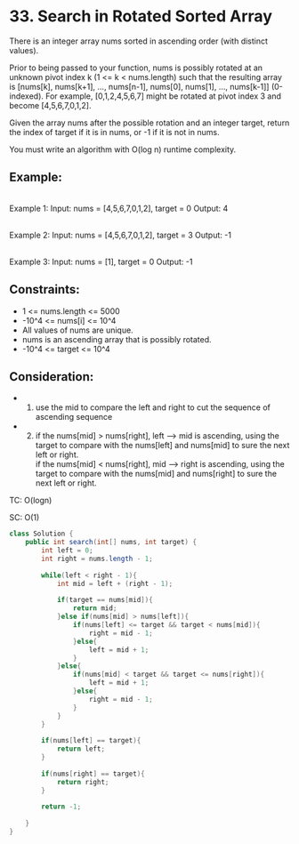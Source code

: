 # 33. Search in Rotated Sorted Array

There is an integer array nums sorted in ascending order (with distinct values).

Prior to being passed to your function, nums is possibly rotated at an unknown pivot index k (1 <= k < nums.length) such that the resulting array is [nums[k], nums[k+1], ..., nums[n-1], nums[0], nums[1], ..., nums[k-1]] (0-indexed). For example, [0,1,2,4,5,6,7] might be rotated at pivot index 3 and become [4,5,6,7,0,1,2].

Given the array nums after the possible rotation and an integer target, return the index of target if it is in nums, or -1 if it is not in nums.

You must write an algorithm with O(log n) runtime complexity.

## Example:
<br/>Example 1:
Input: nums = [4,5,6,7,0,1,2], target = 0
Output: 4

<br/>Example 2:
Input: nums = [4,5,6,7,0,1,2], target = 3
Output: -1

<br/>Example 3:
Input: nums = [1], target = 0
Output: -1
 

## Constraints:
+ 1 <= nums.length <= 5000
+ -10^4 <= nums[i] <= 10^4
+ All values of nums are unique.
+ nums is an ascending array that is possibly rotated.
+ -10^4 <= target <= 10^4

## Consideration:
+ 1. use the mid to compare the left and right to cut the sequence of ascending sequence
+ 2. if the nums[mid] > nums[right], left --> mid is ascending, using the target to compare with the nums[left] and nums[mid] to sure the next left or right. 
<br/>if the nums[mid] < nums[right], mid --> right is ascending, using the target to compare with the nums[mid] and nums[right] to sure the next left or right.

TC: O(logn)

SC: O(1)

```java
class Solution {
    public int search(int[] nums, int target) {
        int left = 0;
        int right = nums.length - 1;
        
        while(left < right - 1){
            int mid = left + (right - 1);
            
            if(target == nums[mid]){
                return mid;
            }else if(nums[mid] > nums[left]){
                if(nums[left] <= target && target < nums[mid]){
                    right = mid - 1;
                }else{
                    left = mid + 1;
                }
            }else{
                if(nums[mid] < target && target <= nums[right]){
                    left = mid + 1;
                }else{
                    right = mid - 1;
                }
            }
        }
        
        if(nums[left] == target){
            return left;
        }
        
        if(nums[right] == target){
            return right;
        }
        
        return -1;
        
    }
}
```
